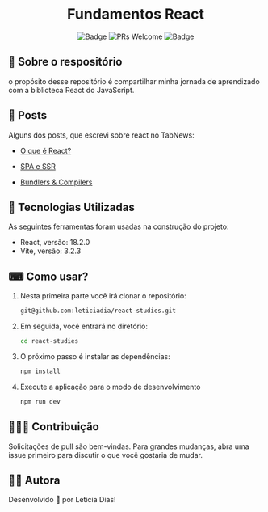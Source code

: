 <h1  align="center">Fundamentos React</h1>

<div align="center">

![Badge](https://img.shields.io/badge/Study-React-%2361dafb?style=flat-square&logo=ghost)
![PRs Welcome](https://img.shields.io/badge/PRs-welcome-brightgreen.svg?style=flat-square)
![Badge](https://img.shields.io/github/license/Mikkaiser/blog-techknowledge-front?style=flat-square)

</div>

## 📖 Sobre o respositório

<p>
    o propósito desse repositório é compartilhar minha jornada de aprendizado com a biblioteca React do JavaScript.
</p>

## 📝 Posts

<p>Alguns dos posts, que escrevi sobre react no TabNews:</p>

- <a href="">O que é React?</a>

- <a href="">SPA e SSR</a>

- <a href="">Bundlers & Compilers</a>

## 📌 Tecnologias Utilizadas

<p>As seguintes ferramentas foram usadas na construção do projeto:</p>

- React, versão: 18.2.0
- Vite, versão: 3.2.3

## ⌨ Como usar?

1. Nesta primeira parte você irá clonar o repositório:

   ```bash
   git@github.com:leticiadia/react-studies.git

   ```

2. Em seguida, você entrará no diretório:
   ```bash
   cd react-studies
   ```
3. O próximo passo é instalar as dependências:

   ```bash
   npm install
   ```

4. Execute a aplicação para o modo de desenvolvimento
   ```bash
   npm run dev
   ```

## 🧑‍🚀🚀 Contribuição

<p>Solicitações de pull são bem-vindas. Para grandes mudanças, abra uma issue primeiro para discutir o que você gostaria de mudar.</p>

## 👩‍💻 Autora

<p>Desenvolvido 💜 por Leticia Dias!</p>
